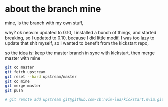 # about the branch mine

mine, is the branch with my own stuff, 

why? ok neovim updated to 0.10, I installed a bunch of things, and started
breaking, so I updated to 0.10, because I did little modif, I was too lazy to
update that shit myself, so I wanted to benefit from the kickstart repo,

so the idea is: keep the master branch in sync with kickstart, then merge master
with mine

```bash
git co master
git fetch upstream
git reset --hard upstream/master
git co mine
git merge master
git push

# git remote add upstream git@github.com-cb:nvim-lua/kickstart.nvim.git
```

